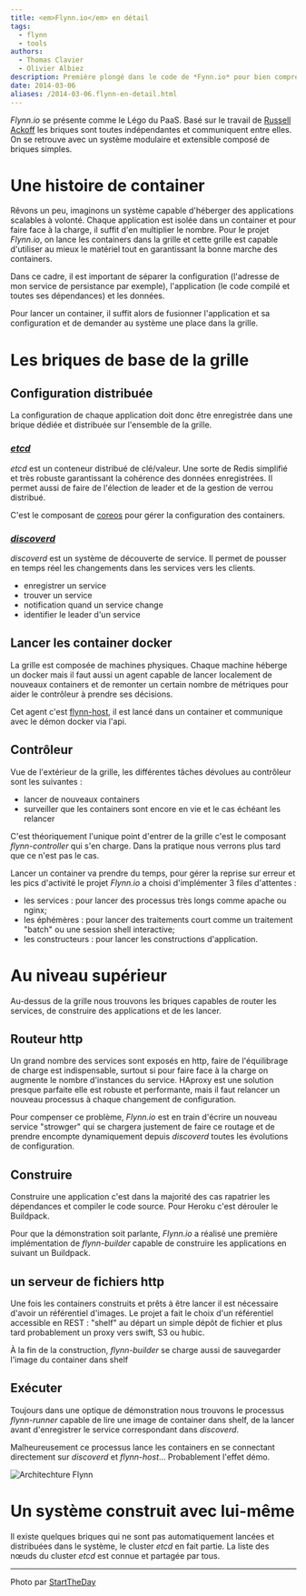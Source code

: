 ```yaml
---
title: <em>Flynn.io</em> en détail
tags:
  - flynn
  - tools
authors:
  - Thomas Clavier
  - Olivier Albiez
description: Première plongé dans le code de *Fynn.io* pour bien comprendre son fonctionnement. Retour de cette expérience très enrichissante.
date: 2014-03-06
aliases: /2014-03-06.flynn-en-detail.html
---
```



*Flynn.io* se présente comme le Légo du PaaS. Basé sur le travail de [Russell Ackoff](http://knowledge.wharton.upenn.edu/article/idealized-design-how-bell-labs-imagined-and-created-the-telephone-system-of-the-future/) les briques sont toutes indépendantes et communiquent entre elles. On se retrouve avec un système modulaire et extensible composé de briques simples.

# Une histoire de container

Rêvons un peu, imaginons un système capable d'héberger des applications scalables à volonté. Chaque application est isolée dans un container et pour faire face à la charge, il suffit d'en multiplier le nombre. Pour le projet *Flynn.io*, on lance les containers dans la grille et cette grille est capable d'utiliser au mieux le matériel tout en garantissant la bonne marche des containers.

Dans ce cadre, il est important de séparer la configuration (l'adresse de mon service de persistance par exemple), l'application (le code compilé et toutes ses dépendances) et les données.

Pour lancer un container, il suffit alors de fusionner l'application et sa configuration et de demander au système une place dans la grille.

# Les briques de base de la grille


## Configuration distribuée

La configuration de chaque application doit donc être enregistrée dans une brique dédiée et distribuée sur l'ensemble de la grille.


### [*etcd*](https://coreos.com/using-coreos/etcd/)

*etcd* est un conteneur distribué de clé/valeur. Une sorte de Redis simplifié et très robuste garantissant la cohérence des données enregistrées. Il permet aussi de faire de l'élection de leader et de la gestion de verrou distribué.

C'est le composant de [coreos](https://coreos.com/) pour gérer la configuration des containers.


### [*discoverd*](https://github.com/flynn/discoverd)

*discoverd* est un système de découverte de service. Il permet de pousser en temps réel les changements dans les services vers les clients.

- enregistrer un service
- trouver un service
- notification quand un service change
- identifier le leader d'un service


## Lancer les container docker

La grille est composée de machines physiques. Chaque machine héberge un docker mais il faut aussi un agent capable de lancer localement de nouveaux containers et de remonter un certain nombre de métriques pour aider le contrôleur à prendre ses décisions.

Cet agent c'est [flynn-host](https://github.com/flynn/flynn-host), il est lancé dans un container et communique avec le démon docker via l'api.

## Contrôleur

Vue de l'extérieur de la grille, les différentes tâches dévolues au contrôleur sont les suivantes :

- lancer de nouveaux containers
- surveiller que les containers sont encore en vie et le cas échéant les relancer

C'est théoriquement l'unique point d'entrer de la grille c'est le composant *flynn-controller* qui s'en charge. Dans la pratique nous verrons plus tard que ce n'est pas le cas.

Lancer un container va prendre du temps, pour gérer la reprise sur erreur et les pics d'activité le projet *Flynn.io* a choisi d'implémenter 3 files d'attentes :

- les services : pour lancer des processus très longs comme apache ou nginx;
- les éphémères : pour lancer des traitements court comme un traitement "batch" ou une session shell interactive;
- les constructeurs : pour lancer les constructions d'application.


# Au niveau supérieur

Au-dessus de la grille nous trouvons les briques capables de router les services, de construire des applications et de les lancer.


## Routeur http

Un grand nombre des services sont exposés en http, faire de l'équilibrage de charge est indispensable, surtout si pour faire face à la charge on augmente le nombre d'instances du service. HAproxy est une solution presque parfaite elle est robuste et performante, mais il faut relancer un nouveau processus à chaque changement de configuration.

Pour compenser ce problème, *Flynn.io* est en train d'écrire un nouveau service "strowger" qui se chargera justement de faire ce routage et de prendre encompte dynamiquement depuis *discoverd* toutes les évolutions de configuration.


## Construire

Construire une application c'est dans la majorité des cas rapatrier les dépendances et compiler le code source. Pour Heroku c'est dérouler le Buildpack.

Pour que la démonstration soit parlante, *Flynn.io* a réalisé une première implémentation de *flynn-builder* capable de construire les applications en suivant un Buildpack.


## un serveur de fichiers http

Une fois les containers construits et prêts à être lancer il est nécessaire d'avoir un référentiel d'images. Le projet a fait le choix d'un référentiel accessible en REST : "shelf" au départ un simple dépôt de fichier et plus tard probablement un proxy vers swift, S3 ou hubic.

À la fin de la construction, *flynn-builder* se charge aussi de sauvegarder l'image du container dans shelf


## Exécuter

Toujours dans une optique de démonstration nous trouvons le processus *flynn-runner* capable de lire une image de container dans shelf, de la lancer avant d'enregistrer le service correspondant dans *discoverd*.

Malheureusement ce processus lance les containers en se connectant directement sur *discoverd* et *flynn-host*... Probablement l'effet démo.


![Architechture Flynn]({filename}/images/2014-03-06.flynn-en-detail.flynn-arch.png)

# Un système construit avec lui-même

Il existe quelques briques qui ne sont pas automatiquement lancées et distribuées dans le système, le cluster *etcd* en fait partie. La liste des nœuds du cluster *etcd* est connue et partagée par tous.

---
Photo par [StartTheDay](http://www.flickr.com/photos/37355847@N02/3657619003)
